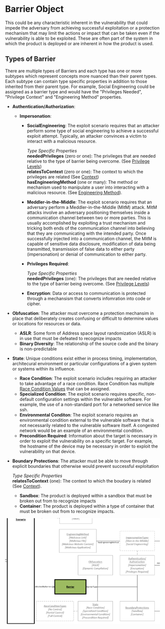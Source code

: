 # Barrier Object

This could be any characteristic inherent in the vulnerability that could impede the adversary from achieving successful exploitation or a protection mechanism that may limit the actions or impact that can be taken even if the vulnerability is able to be exploited. These are often part of the system in which the product is deployed or are inherent in how the product is used.

## Types of Barrier
There are multiple types of Barriers and each type has one or more subtypes which represent concepts more nuanced than their parent types. Each subtype can contain type specific properties in addition to those inherited from their parent type. For example, Social Engineering could be assigned as a barrier type and would have the "Privileges Needed", "Privilege Context" and "Engineering Method" properties. 
	
- **Authentication/Authorization**:
	- **Impersonation**:
		- **SocialEngineering**: The exploit scenario requires that an attacker perform some type of social engineering to achieve a successful exploit attempt. Typically, an attacker convinces a victim to interact with a malicious resource.
		
			*Type Specific Properties* <br />
			**neededPrivileges** (zero or one): The privileges that are needed relative to the type of barrier being overcome. (See [Privilege Levels](../values/privilege-level.md))<br />
			**relatesToContext** (zero or one): The context to which the privileges are related (See [Context](../values/context.md))<br />
			**hasEngineeringMethod** (one or many): The method or mechanism used to manipulate a user into interacting with a malicious resource. (See [Engineering Method](../values/engineering-method.md)).<br />		
		- **Meddler-in-the-Middle**:  The exploit scenario requires that an adversary perform a Meddler-in-the-Middle (MitM) attack. MitM attacks involve an adversary positioning themselves inside a communication channel between two or more parties. This is usually accomplished by exploiting a trust mechanism and tricking both ends of the communication channel into believing that they are communicating with the intended party. Once successfully injected into a communication channel, the MitM is capable of sensitive data disclosure, modification of data being transmitted, transmission of false data to either party (impersonation) or denial of communication to either party.
		- **Privileges Required**:
		
			*Type Specific Properties* <br />
			**neededPrivileges** (one): The privileges that are needed relative to the type of barrier being overcome. (See [Privilege Levels](../values/privilege-level.md))
		- **Encryption**: Data or access to communication is protected through a mechansism that converts infomration into code or cipher.
 - **Obfuscation**: The attacker must overcome a protection mechansim in place that deliberately creates confusing or difficult to determine values or locations for resources or data.
	- **ASLR**: Some form of Address space layout randomization (ASLR) is in use that must be defeated to recognize impacts
	- **Binary Diversity**: The relationship of the source code and the binary is non-predictable
 - **State**:  Unique conditions exist either in process timing, implementation, architecural environment or particular configurations of a given system or systems within its influence. 
    - **Race Condition**:  The exploit scenario includes requiring an attacker to take advantage of a race condition. Race Condition has multiple [Race Condition Values](../values/race-condition.md) that can be assigned. 
    - **Specialized Condition**:  The exploit scenario requires specific, non-default configuration settings within the vulnerable software. For example, the use of a non-standard port for a networked service like ssh.
    - **Environmental Conditon**:  The exploit scenario requires an environmental condition external to the vulnerable software that is not necessarily related to the vulnerable software itself. A congested network would be an example of an environmental condition.
    - **Precondition Required**:  Information about the target is necessary in order to exploit the vulnerability on a specific target. For example, the hostname of the device may be necessary in order to exploit the vulnerability on that device.
  - **Boundary Protections**:  The attacker must be able to move through explicit boundaries that otherwise would prevent successful exploitation
  
	*Type Specific Properties* <br />
  **relatesToContext** (one): The context to which the boudary is related (See [Context](../values/context.md)).
    - **Sandbox**:  The product is deployed within a sandbox that must be broken out from to recognize impacts
    - **Container**:  The product is deployed within a type of container that must be broken out from to recognize impacts.


 ![Barrier Graph](../figures/graphsnippets/BarrierSnippet.png "Barrier Graph")
